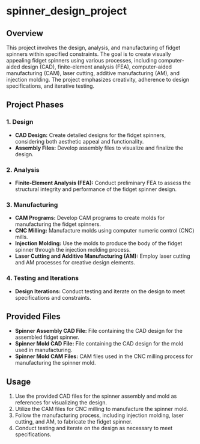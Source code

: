 # spinner_design_project

## Overview
This project involves the design, analysis, and manufacturing of fidget spinners within specified constraints. The goal is to create visually appealing fidget spinners using various processes, including computer-aided design (CAD), finite-element analysis (FEA), computer-aided manufacturing (CAM), laser cutting, additive manufacturing (AM), and injection molding. The project emphasizes creativity, adherence to design specifications, and iterative testing.

## Project Phases

### 1. Design
- **CAD Design:** Create detailed designs for the fidget spinners, considering both aesthetic appeal and functionality.
- **Assembly Files:** Develop assembly files to visualize and finalize the design.

### 2. Analysis
- **Finite-Element Analysis (FEA):** Conduct preliminary FEA to assess the structural integrity and performance of the fidget spinner design.

### 3. Manufacturing
- **CAM Programs:** Develop CAM programs to create molds for manufacturing the fidget spinners.
- **CNC Milling:** Manufacture molds using computer numeric control (CNC) mills.
- **Injection Molding:** Use the molds to produce the body of the fidget spinner through the injection molding process.
- **Laser Cutting and Additive Manufacturing (AM):** Employ laser cutting and AM processes for creative design elements.

### 4. Testing and Iterations
- **Design Iterations:** Conduct testing and iterate on the design to meet specifications and constraints.

## Provided Files
- **Spinner Assembly CAD File:** File containing the CAD design for the assembled fidget spinner.
- **Spinner Mold CAD File:** File containing the CAD design for the mold used in manufacturing.
- **Spinner Mold CAM Files:** CAM files used in the CNC milling process for manufacturing the spinner mold.

## Usage
1. Use the provided CAD files for the spinner assembly and mold as references for visualizing the design.
2. Utilize the CAM files for CNC milling to manufacture the spinner mold.
3. Follow the manufacturing process, including injection molding, laser cutting, and AM, to fabricate the fidget spinner.
4. Conduct testing and iterate on the design as necessary to meet specifications.
